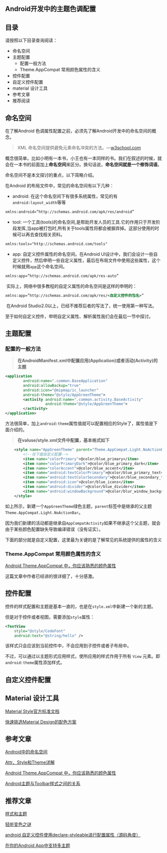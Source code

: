 ## Android开发中的主题色调配置

## 目录

请按照以下目录查询阅读：

*    命名空间
*    主题配置
     *    配置一般方法
     *    Theme.AppCompat 常用颜色属性的含义
*    控件配置
*    自定义控件配置
*    material 设计工具
*    参考文章
*    推荐阅读


## 命名空间

在了解Android 色调属性配置之前，必须先了解Android开发中的命名空间的概念。

>    XML 命名空间提供避免元素命名冲突的方法。—[w3school.com](http://www.w3school.com.cn/xml/xml_namespaces.asp)

概念很简单。比如小明有一本书，小王也有一本同样的书。我们在叙述的时候，就会在一本书的前面加上**命名空间**来区分。换句话说，**命名空间就是一个修饰词语**。

命名空间不是本文探讨的重点，以下简略介绍。

在Android 的布局文件中，常见的命名空间有以下几种：

* android: 在这个命名空间下有很多系统属性，常见的有`android:layout_width`等等

```xml
xmlns:android=”http://schemas.android.com/apk/res/android”
```

*    tool: 一个工具(tools)的命名空间,是帮助开发人员的工具.它的作用只于开发阶段发挥,当app被打包时,所有关于tools属性将都会被摒弃掉。这部分使用的时候可以再去查找相关资料。

```xml
xmlns:tools="http://schemas.android.com/tools"
```

*    app: 自定义控件属性的命名空间。在Android UI设计中，我们会设计一些自定义控件，然后申明一些自定义属性，最后在布局文件中使用这些属性，这个时候就用`app`这个命名空间。

```xml
xmlns:app=”http://schemas.android.com/apk/res-auto”
```

​	实际上，网络中很多教程的自定义属性的命名空间是这样的申明的：

```xml
xmlns:app=”http://schemas.android.com/apk/res/<自定义控件的包名>”
```

​	在Android Studio2.0以上，已经不推荐后者的写法了，统一使用第一种写法。

​	至于如何自定义控件，申明自定义属性、解析属性我们会在最后一节中探讨。

## 主题配置

### 配置的一般方法

>    **在AndroidManifest.xml中配置应用(Application)或者活动(Activity)的主题**



```xml
<application
        android:name=".common.BaseApplication"
        android:allowBackup="true"
        android:icon="@mipmap/ic_launcher"
        android:theme="@style/AppGreenTheme">
  		<activity android:name=".common.activity.BaseActivity"
                  android:theme="@style/AppGreenTheme">
  		</activity>
</application>
```

方法很简单，加上`android:theme`属性值就可以配置相应的Style了，属性值是下面介绍的。



>    **在valuse/style.xml文件中配置，基本格式如下**

```xml
    <style name="AppGreenTheme" parent="Theme.AppCompat.Light.NoActionBar">
      	<!--在下面自定义配置-->
        <item name="colorPrimary">@color/blue_primary</item>
        <item name="colorPrimaryDark">@color/blue_primary_dark</item>
        <item name="colorAccent">@color/blue_accent</item>
        <item name="android:textColorPrimary">@color/blue_primary_text</item>
        <item name="android:textColorSecondary">@color/blue_secondary_text</item>
        <item name="android:icon">@color/blue_icons</item>
        <item name="android:divider">@color/blue_divider</item>
        <item name="android:windowBackground">@color/blur_window_background</item>
    </style>
```

如上所示，新建一个`AppGreenTheme`绿色主题，`parent`标签中是继承的父主题`Theme.AppCompat.Light.NoActionBar`。

因为我们新建的活动都是继承自`AppCompatActivity`如果不继承这个父主题，就会由于某些颜色配置缺失导致编译错误（没有证实）。

下面的部分就是自定义配置，这里最为关键的是了解常见的系统提供的属性的含义

### Theme.AppCompat 常用颜色属性的含义

[Android Theme.AppCompat 中，你应该熟悉的颜色属性](http://yifeng.studio/2017/04/18/android-theme-appcompat-color-attrs/)

这篇文章中作者已经讲的很详细了，十分感激。


## 控件配置

控件的样式配置和主题是基本一直的，也是在`style.xml`中新建一个新的主题。

但是对于控件或者视图，需要添加`style`属性：

```xml
<TextView
    style="@style/CodeFont"
    android:text="@string/hello" />
```

该样式只会应该到当前控件中，不会应用到子控件或者子布局中。

不过，可以通过以主题形式应用样式，使所应用的样式作用于所有 `View` 元素。即`android:theme`属性添加样式。



## 自定义控件配置



## Material 设计工具

[Material Style官方标准文档](https://material.io/guidelines/style/color.html#)

[快速挑选Material Design的配色方案](http://www.jianshu.com/p/f4a7d8369caa)



## 参考文章

[Android中的命名空间](http://blog.csdn.net/wxx614817/article/details/52909766)

[Attr、Style和Theme详解](http://www.jianshu.com/p/dd79220b47dd)

[Android Theme.AppCompat 中，你应该熟悉的颜色属性](http://yifeng.studio/2017/04/18/android-theme-appcompat-color-attrs/)

[Android主题与Toolbar样式之间的关系](http://www.jianshu.com/p/221024169a5c)



## 推荐文章

[样式和主题](https://developer.android.com/guide/topics/ui/themes.html?hl=zh-cn)

[轻听变色之谜](http://mp.weixin.qq.com/s/m_wZM8xtJnph8PTdbH6s7Q)

[android 自定义控件使用declare-styleable进行配置属性（源码角度）](http://blog.csdn.net/vipzjyno1/article/details/23696537)

[在你的Android App中支持多主题](https://github.com/hehonghui/android-tech-frontier/tree/master/androidweekly/%E8%AE%A9%E4%BD%A0%E7%9A%84Android%E5%BA%94%E7%94%A8%E8%83%BD%E4%BD%BF%E7%94%A8%E5%A4%9A%E7%A7%8D%E4%B8%BB%E9%A2%98-Part-1#在你的android-app中支持多主题)

